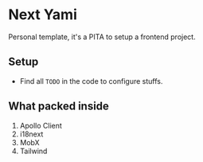 # Next Yami

Personal template, it's a PITA to setup a frontend project.

## Setup
- Find all `TODO` in the code to configure stuffs.

## What packed inside
1. Apollo Client
2. i18next
3. MobX
4. Tailwind
